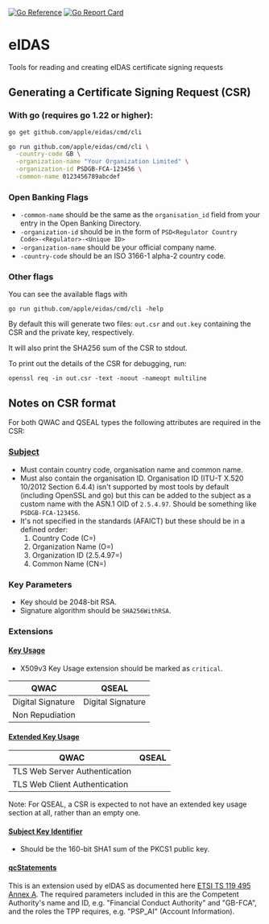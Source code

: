 [![Go Reference](https://pkg.go.dev/badge/github.com/apple/eidas.svg)](https://pkg.go.dev/github.com/apple/eidas)
[![Go Report Card](https://goreportcard.com/badge/github.com/apple/eidas)](https://goreportcard.com/report/github.com/apple/eidas)

# eIDAS
Tools for reading and creating eIDAS certificate signing requests

## Generating a Certificate Signing Request (CSR)

### With go (requires go 1.22 or higher):
```bash
go get github.com/apple/eidas/cmd/cli
```

```bash
go run github.com/apple/eidas/cmd/cli \
  -country-code GB \
  -organization-name "Your Organization Limited" \
  -organization-id PSDGB-FCA-123456 \
  -common-name 0123456789abcdef
```

### Open Banking Flags
* `-common-name` should be the same as the `organisation_id` field from your entry in the Open Banking Directory.
* `-organization-id` should be in the form of `PSD<Regulator Country Code>-<Regulator>-<Unique ID>`
* `-organization-name` should be your official company name.
* `-country-code` should be an ISO 3166-1 alpha-2 country code.

### Other flags
You can see the available flags with
```
go run github.com/apple/eidas/cmd/cli -help
```

By default this will generate two files: `out.csr` and `out.key` containing the CSR and the private key, respectively.

It will also print the SHA256 sum of the CSR to stdout.

To print out the details of the CSR for debugging, run:
```
openssl req -in out.csr -text -noout -nameopt multiline
```

## Notes on CSR format

For both QWAC and QSEAL types the following attributes are required in the CSR:

### [Subject](https://tools.ietf.org/html/rfc5280#section-4.1.2.6)
* Must contain country code, organisation name and common name.
* Must also contain the organisation ID. Organisation ID (ITU-T X.520 10/2012 Section 6.4.4) isn't supported by most tools by default (including OpenSSL and go) but this can be added to the subject as a custom name with the ASN.1 OID of `2.5.4.97`. Should be something like `PSDGB-FCA-123456`.
* It's not specified in the standards (AFAICT) but these should be in a defined order:
  1. Country Code (C=)
  1. Organization Name (O=)
  1. Organization ID (2.5.4.97=)
  1. Common Name (CN=)

### Key Parameters
* Key should be 2048-bit RSA.
* Signature algorithm should be `SHA256WithRSA`.

### Extensions

#### [Key Usage](https://tools.ietf.org/html/rfc5280#section-4.2.1.3)
* X509v3 Key Usage extension should be marked as `critical`.

| QWAC | QSEAL |
| --- | --- |
| Digital Signature | Digital Signature |
| Non Repudiation | |

#### [Extended Key Usage](https://tools.ietf.org/html/rfc5280#section-4.2.1.12)

| QWAC | QSEAL |
| --- | --- |
| TLS Web Server Authentication | |
| TLS Web Client Authentication | |

Note: For QSEAL, a CSR is expected to not have an extended key usage section at all, rather than an empty one.

#### [Subject Key Identifier](https://tools.ietf.org/html/rfc5280#section-4.2.1.2)
* Should be the 160-bit SHA1 sum of the PKCS1 public key.

#### [qcStatements](https://tools.ietf.org/html/rfc3739.html#section-3.2.6)
This is an extension used by eIDAS as documented here [ETSI TS 119 495 Annex A](https://www.etsi.org/deliver/etsi_ts/119400_119499/119495/01.02.01_60/ts_119495v010201p.pdf).
The required parameters included in this are the Competent Authority's name and ID, e.g. "Financial Conduct Authority" and "GB-FCA", and the roles the TPP requires, e.g. "PSP_AI" (Account Information).
